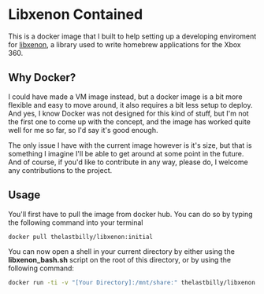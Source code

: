# Libxenon Contained

This is a docker image that I built to help setting up a developing enviroment for [libxenon](https://github.com/Free60Project/libxenon), a library used to write homebrew applications for the Xbox 360.

## Why Docker? 

I could have made a VM image instead, but a docker image is a bit more flexible and easy to move around, it also requires a bit less setup to deploy. And yes, I know Docker was not designed for this kind of stuff, but I'm not the first one to come up with the concept, and the image has worked quite well for me so far, so I'd say it's good enough.

The only issue I have with the current image however is it's size, but that is something I imagine I'll be able to get around at some point in the future. And of course, if you'd like to contribute in any way, please do, I welcome any contributions to the project. 

## Usage

You'll first have to pull the image from docker hub. You can do so by typing the following command into your terminal
```bash
docker pull thelastbilly/libxenon:initial
```

You can now open a shell in your current directory by either using the **libxenon_bash.sh** script on the root of this directory, or by using the following command:
```bash
docker run -ti -v "[Your Directory]:/mnt/share:" thelastbilly/libxenon /bin/bash
```